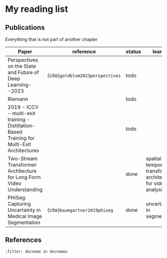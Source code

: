 # My reading list

## Publications

Everything that is not part of another chapter

| Paper | reference | status | learned |
|---|---|---|---|
| Perspectives on the State and Future of Deep Learning--2023 | {cite}`goldblum2023perspectives` | todo ||
| Riemann || todo | |
| 2019 - ICCV - multi-exit training - Distillation-Based Training for Multi-Exit Architectures || todo ||
| Two-Stream Transformer Architecture for Long Form Video Understanding | | done | spatial and temporal transformer architecture, for video analysis |
| PHiSeg: Capturing Uncertainty in Medical Image Segmentation | {cite}`baumgartner2019phiseg` | done | uncertainty in segmentation |





## References
```{bibliography}
:filter: docname in docnames
```